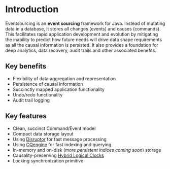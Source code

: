 # Introduction

Eventsourcing is an **event sourcing** framework for Java. Instead of mutating data in a database, it stores all changes
(events) and causes (commands). This facilitates rapid application development and evolution by mitigating the inability
to predict how future needs will drive data shape requirements as all the causal information is persisted. It also provides a foundation
for deep analytics, data recovery, audit trails and other associated benefits.

## Key benefits

* Flexibility of data aggregation and representation
* Persistence of causal information
* Succinctly mapped application functionality
* Undo/redo functionality
* Audit trail logging

## Key features

* Clean, succinct Command/Event model
* Compact data storage layout
* Using [Disruptor](https://lmax-exchange.github.io/disruptor/) for fast message processing
* Using [CQengine](https://github.com/npgall/cqengine) for fast indexing and querying
* In-memory and on-disk (*more persistent indices coming soon*) storage
* Causality-preserving [Hybrid Logical Clocks](http://www.cse.buffalo.edu/tech-reports/2014-04.pdf)
* Locking synchronization primitive
